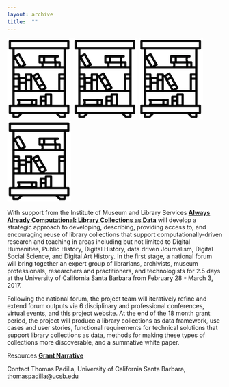 ```yaml
---
layout: archive
title:  ""
---
```



![library](images/library.png) ![library](images/library.png) ![library](images/library.png) ![library](images/library.png)

With support from the Institute of Museum and Library Services [**Always Already Computational: Library Collections as Data**](https://www.imls.gov/sites/default/files/grants/lg-73-16-0096-16/proposals/lg-73-16-0096-16_proposal_documents.pdf) will develop a strategic approach to developing, describing, providing access to, and encouraging reuse of library collections that support computationally-driven research and teaching in areas including but not limited to Digital Humanities, Public History, Digital History, data driven Journalism, Digital Social Science, and Digital Art History.  In the first stage, a national forum will bring together an expert group of librarians, archivists, museum professionals, researchers and practitioners, and technologists for 2.5 days at the University of California Santa Barbara from February 28 - March 3, 2017. 

Following the national forum, the project team will iteratively refine and extend forum outputs via 6 disciplinary and professional conferences, virtual events, and this project website. At the end of the 18 month grant period, the project will produce a library collections as data framework, use cases and user stories, functional requirements for technical solutions that support library collections as data, methods for making these types of collections more discoverable, and a summative white paper. 

Resources
[**Grant Narrative**](https://www.imls.gov/sites/default/files/grants/lg-73-16-0096-16/proposals/lg-73-16-0096-16_proposal_documents.pdf)

Contact
Thomas Padilla, University of California Santa Barbara, <thomaspadilla@ucsb.edu>





